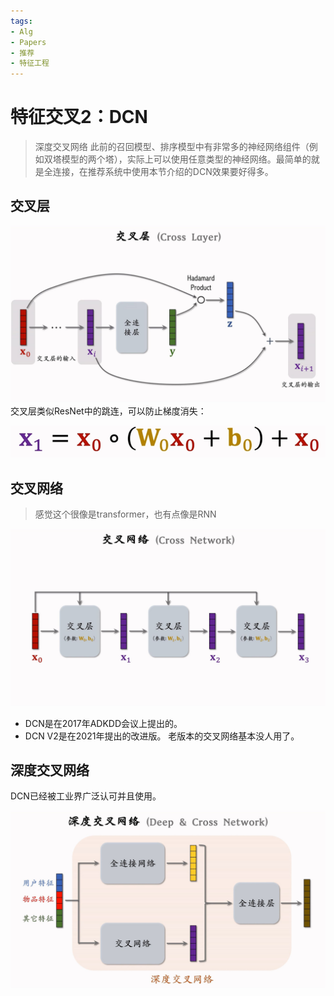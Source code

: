 ```yaml
---
tags:
- Alg
- Papers
- 推荐
- 特征工程
---
```


# 特征交叉2：DCN
>
> 深度交叉网络
此前的召回模型、排序模型中有非常多的神经网络组件（例如双塔模型的两个塔），实际上可以使用任意类型的神经网络。最简单的就是全连接，在推荐系统中使用本节介绍的DCN效果要好得多。

## 交叉层

![IMAGE_1753595866667](assets/IMAGE_1753595866667.png)
交叉层类似ResNet中的跳连，可以防止梯度消失：

![IMAGE_1753596007844](assets/IMAGE_1753596007844.png)

## 交叉网络
>
> 感觉这个很像是transformer，也有点像是RNN

![IMAGE_1753596051845](assets/IMAGE_1753596051845.png)

- DCN是在2017年ADKDD会议上提出的。
- DCN V2是在2021年提出的改进版。
老版本的交叉网络基本没人用了。

## 深度交叉网络

DCN已经被工业界广泛认可并且使用。

![IMAGE_1753596266852](assets/IMAGE_1753596266852.png)
